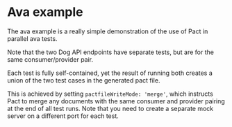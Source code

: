 # Ava example

The ava example is a really simple demonstration of the use of Pact in parallel ava tests.

Note that the two Dog API endpoints have separate tests, but are for the same consumer/provider pair.

Each test is fully self-contained, yet the result of running both creates a union of the two test cases in the generated pact file.

This is achieved by setting `pactfileWriteMode: 'merge'`, which instructs Pact to merge any documents with the same consumer and provider pairing at the end of all test runs. Note that you need to create a separate mock server on a different port for each test.
